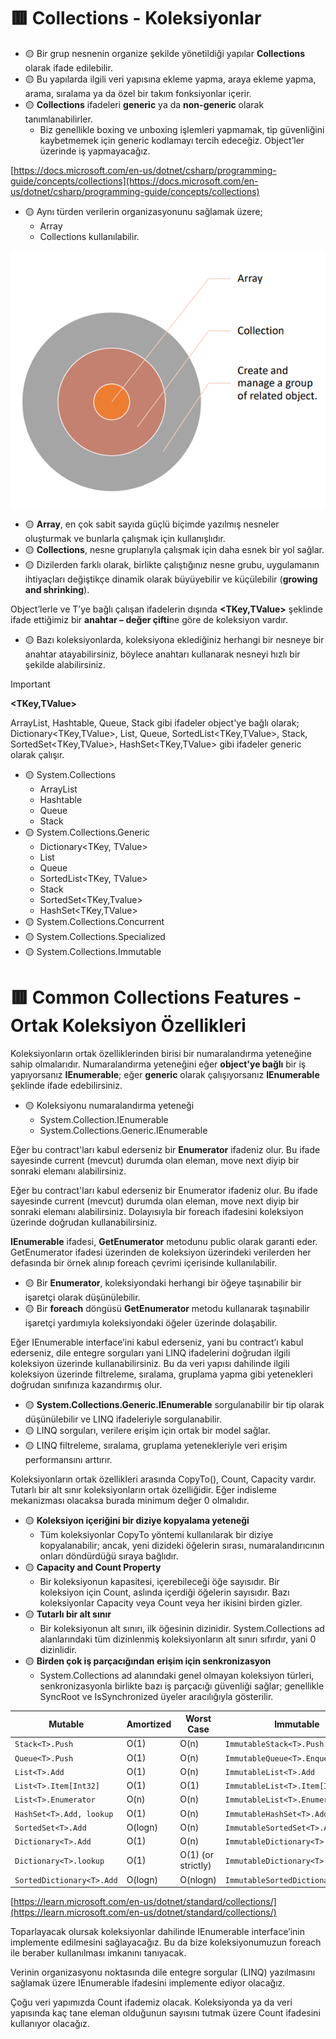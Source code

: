 # 🟥 Collections - Koleksiyonlar

- 🟡 Bir grup nesnenin organize şekilde yönetildiği yapılar **Collections** olarak ifade edilebilir.
- 🟡 Bu yapılarda ilgili veri yapısına ekleme yapma, araya ekleme yapma, arama, sıralama ya da özel bir takım fonksiyonlar içerir.
- 🟡 **Collections** ifadeleri **generic** ya da **non-generic** olarak tanımlanabilirler.
    * Biz genellikle boxing ve unboxing işlemleri yapmamak, tip güvenliğini kaybetmemek için generic kodlamayı tercih edeceğiz. Object’ler üzerinde iş yapmayacağız.

[https://docs.microsoft.com/en-us/dotnet/csharp/programming-guide/concepts/collections](https://docs.microsoft.com/en-us/dotnet/csharp/programming-guide/concepts/collections)

- 🟡 Aynı türden verilerin organizasyonunu sağlamak üzere;
    * Array
    * Collections kullanılabilir.

![Collections](1.png)

- 🟡 **Array**, en çok sabit sayıda güçlü biçimde yazılmış nesneler oluşturmak ve bunlarla çalışmak için kullanışlıdır.
- 🟡 **Collections**, nesne gruplarıyla çalışmak için daha esnek bir yol sağlar.
- 🟡 Dizilerden farklı olarak, birlikte çalıştığınız nesne grubu, uygulamanın ihtiyaçları değiştikçe dinamik olarak büyüyebilir ve küçülebilir (**growing and shrinking**).

Object’lerle ve T’ye bağlı çalışan ifadelerin dışında **<TKey,TValue>** şeklinde ifade ettiğimiz bir **anahtar – değer çifti**ne göre de koleksiyon vardır.

- 🟡 Bazı koleksiyonlarda, koleksiyona eklediğiniz herhangi bir nesneye bir anahtar atayabilirsiniz, böylece anahtarı kullanarak nesneyi hızlı bir şekilde alabilirsiniz.

> [!IMPORTANT]
> **<TKey,TValue>**

ArrayList, Hashtable, Queue, Stack gibi ifadeler object'ye bağlı olarak; Dictionary<TKey,TValue>, List<T>, Queue<T>, SortedList<TKey,TValue>, Stack<T>, SortedSet<TKey,TValue>, HashSet<TKey,TValue> gibi ifadeler generic olarak çalışır.

- 🟡 System.Collections
    * ArrayList
    * Hashtable
    * Queue
    * Stack
- 🟡 System.Collections.Generic
    * Dictionary<TKey, TValue>
    * List<T>
    * Queue<T>
    * SortedList<TKey, TValue>
    * Stack<T>
    * SortedSet<TKey,Tvalue>
    * HashSet<TKey,TValue>
- 🟡 System.Collections.Concurrent
- 🟡 System.Collections.Specialized
- 🟡 System.Collections.Immutable

# 🟥 Common Collections Features - Ortak Koleksiyon Özellikleri

Koleksiyonların ortak özelliklerinden birisi bir numaralandırma yeteneğine sahip olmalarıdır. Numaralandırma yeteneğini eğer **object'ye bağlı** bir iş yapıyorsanız **IEnumerable**; eğer **generic** olarak çalışıyorsanız **IEnumerable<T>** şeklinde ifade edebilirsiniz.

- 🟡 Koleksiyonu numaralandırma yeteneği
    * System.Collection.IEnumerable
    * System.Collections.Generic.IEnumerable<T>

Eğer bu contract'ları kabul ederseniz bir **Enumerator** ifadeniz olur. Bu ifade sayesinde current (mevcut) durumda olan eleman, move next diyip bir sonraki elemanı alabilirsiniz.

Eğer bu contract'ları kabul ederseniz bir Enumerator ifadeniz olur. Bu ifade sayesinde current (mevcut) durumda olan eleman, move next diyip bir sonraki elemanı alabilirsiniz. Dolayısıyla bir foreach ifadesini koleksiyon üzerinde doğrudan kullanabilirsiniz.

**IEnumerable<T>** ifadesi, **GetEnumerator** metodunu public olarak garanti eder. GetEnumerator ifadesi üzerinden de koleksiyon üzerindeki verilerden her defasında bir örnek alınıp foreach çevrimi içerisinde kullanılabilir.

- 🟡 Bir **Enumerator**, koleksiyondaki herhangi bir öğeye taşınabilir bir işaretçi olarak düşünülebilir.
- 🟡 Bir **foreach** döngüsü **GetEnumerator** metodu kullanarak taşınabilir işaretçi yardımıyla koleksiyondaki öğeler üzerinde dolaşabilir.

Eğer IEnumerable interface’ini kabul ederseniz, yani bu contract’ı kabul ederseniz, dile entegre sorguları yani LINQ ifadelerini doğrudan ilgili koleksiyon üzerinde kullanabilirsiniz. Bu da veri yapısı dahilinde ilgili koleksiyon üzerinde filtreleme, sıralama, gruplama yapma gibi yetenekleri doğrudan sınıfınıza kazandırmış olur.

- 🟡 **System.Collections.Generic.IEnumerable<T>** sorgulanabilir bir tip olarak düşünülebilir ve LINQ ifadeleriyle sorgulanabilir.
- 🟡 LINQ sorguları, verilere erişim için ortak bir model sağlar.
- 🟡 LINQ filtreleme, sıralama, gruplama yetenekleriyle veri erişim performansını arttırır.

Koleksiyonların ortak özellikleri arasında CopyTo(), Count, Capacity vardır. Tutarlı bir alt sınır koleksiyonların ortak özelliğidir. Eğer indisleme mekanizması olacaksa burada minimum değer 0 olmalıdır.

- 🟡 **Koleksiyon içeriğini bir diziye kopyalama yeteneği**
    * Tüm koleksiyonlar CopyTo yöntemi kullanılarak bir diziye kopyalanabilir; ancak, yeni dizideki öğelerin sırası, numaralandırıcının onları döndürdüğü sıraya bağlıdır.
- 🟡 **Capacity and Count Property**
    * Bir koleksiyonun kapasitesi, içerebileceği öğe sayısıdır. Bir koleksiyon için Count, aslında içerdiği öğelerin sayısıdır. Bazı koleksiyonlar Capacity veya Count veya her ikisini birden gizler.
- 🟡 **Tutarlı bir alt sınır**
    * Bir koleksiyonun alt sınırı, ilk öğesinin dizinidir. System.Collections ad alanlarındaki tüm dizinlenmiş koleksiyonların alt sınırı sıfırdır, yani 0 dizinlidir.
- 🟡 **Birden çok iş parçacığından erişim için senkronizasyon**
    * System.Collections ad alanındaki genel olmayan koleksiyon türleri, senkronizasyonla birlikte bazı iş parçacığı güvenliği sağlar; genellikle SyncRoot ve IsSynchronized üyeler aracılığıyla gösterilir.

| Mutable                         | Amortized | Worst Case | Immutable                                | Complexity  |
|---------------------------------|-----------|------------|------------------------------------------|-------------|
| `Stack<T>.Push`                   | O(1)      | O(n)       | `ImmutableStack<T>.Push`                   | O(1)        |
| `Queue<T>.Push`                   | O(1)      | O(n)       | `ImmutableQueue<T>.Enqueue`                | O(1)        |
| `List<T>.Add`                      | O(1)      | O(n)       | `ImmutableList<T>.Add`                     | O(logn)     |
| `List<T>.Item[Int32]`              | O(1)      | O(1)       | `ImmutableList<T>.Item[Int32]`             | O(logn)     |
| `List<T>.Enumerator`               | O(n)      | O(n)       | `ImmutableList<T>.Enumerator`              | O(n)        |
| `HashSet<T>.Add, lookup`           | O(1)      | O(n)       | `ImmutableHashSet<T>.Add`                  | O(logn)     |
| `SortedSet<T>.Add`                 | O(logn)   | O(n)       | `ImmutableSortedSet<T>.Add`                | O(logn)     |
| `Dictionary<T>.Add`                | O(1)      | O(n)       | `ImmutableDictionary<T>.Add`               | O(logn)     |
| `Dictionary<T>.lookup`             | O(1)      | O(1) (or strictly) | `ImmutableDictionary<T>.lookup` | O(logn)     |
| `SortedDictionary<T>.Add`          | O(logn)   | O(nlogn)   | `ImmutableSortedDictionary<T>.Add`         | O(logn)     |

[https://learn.microsoft.com/en-us/dotnet/standard/collections/](https://learn.microsoft.com/en-us/dotnet/standard/collections/)

Toparlayacak olursak koleksiyonlar dahilinde IEnumerable<T> interface’inin implemente edilmesini sağlayacağız. Bu da bize koleksiyonumuzun foreach ile beraber kullanılması imkanını tanıyacak.

Verinin organizasyonu noktasında dile entegre sorgular (LINQ) yazılmasını sağlamak üzere IEnumerable<T> ifadesini implemente ediyor olacağız.

Çoğu veri yapımızda Count ifademiz olacak. Koleksiyonda ya da veri yapısında kaç tane eleman olduğunun sayısını tutmak üzere Count ifadesini kullanıyor olacağız.
